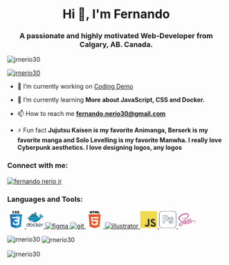 <h1 align="center">Hi 👋, I'm Fernando</h1>
<h3 align="center">A passionate and highly motivated Web-Developer from Calgary, AB. Canada.</h3>

<p align="left"> <img src="https://komarev.com/ghpvc/?username=jrnerio30&label=Profile%20views&color=0e75b6&style=flat" alt="jrnerio30" /> </p>

<p align="left"> <a href="https://github.com/ryo-ma/github-profile-trophy"><img src="https://github-profile-trophy.vercel.app/?username=jrnerio30" alt="jrnerio30" /></a> </p>

- 🔭 I’m currently working on [Coding Demo](https://jrnerio30.github.io/Coding-Demo/)

- 🌱 I’m currently learning **More about JavaScript, CSS and Docker.**

- 📫 How to reach me **fernando.nerio30@gmail.com**

- ⚡ Fun fact **Jujutsu Kaisen is my favorite Animanga, Berserk is my favorite manga and Solo Levelling is my favorite Manwha. I really love Cyberpunk aesthetics. I love designing logos, any logos**

<h3 align="left">Connect with me:</h3>
<p align="left">
<a href="https://www.linkedin.com/in/fernandoneriojr/" target="blank"><img align="center" src="https://raw.githubusercontent.com/rahuldkjain/github-profile-readme-generator/master/src/images/icons/Social/linked-in-alt.svg" alt="fernando nerio jr" height="30" width="40" /></a>
</p>

<h3 align="left">Languages and Tools:</h3>
<p align="left"> <a href="https://www.w3schools.com/css/" target="_blank" rel="noreferrer"> <img src="https://raw.githubusercontent.com/devicons/devicon/master/icons/css3/css3-original-wordmark.svg" alt="css3" width="40" height="40"/> </a> <a href="https://www.docker.com/" target="_blank" rel="noreferrer"> <img src="https://raw.githubusercontent.com/devicons/devicon/master/icons/docker/docker-original-wordmark.svg" alt="docker" width="40" height="40"/> </a> <a href="https://www.figma.com/" target="_blank" rel="noreferrer"> <img src="https://www.vectorlogo.zone/logos/figma/figma-icon.svg" alt="figma" width="40" height="40"/> </a> <a href="https://git-scm.com/" target="_blank" rel="noreferrer"> <img src="https://www.vectorlogo.zone/logos/git-scm/git-scm-icon.svg" alt="git" width="40" height="40"/> </a> <a href="https://www.w3.org/html/" target="_blank" rel="noreferrer"> <img src="https://raw.githubusercontent.com/devicons/devicon/master/icons/html5/html5-original-wordmark.svg" alt="html5" width="40" height="40"/> </a> <a href="https://www.adobe.com/in/products/illustrator.html" target="_blank" rel="noreferrer"> <img src="https://www.vectorlogo.zone/logos/adobe_illustrator/adobe_illustrator-icon.svg" alt="illustrator" width="40" height="40"/> </a> <a href="https://developer.mozilla.org/en-US/docs/Web/JavaScript" target="_blank" rel="noreferrer"> <img src="https://raw.githubusercontent.com/devicons/devicon/master/icons/javascript/javascript-original.svg" alt="javascript" width="40" height="40"/> </a> <a href="https://www.photoshop.com/en" target="_blank" rel="noreferrer"> <img src="https://raw.githubusercontent.com/devicons/devicon/master/icons/photoshop/photoshop-line.svg" alt="photoshop" width="40" height="40"/> </a> <a href="https://sass-lang.com" target="_blank" rel="noreferrer"> <img src="https://raw.githubusercontent.com/devicons/devicon/master/icons/sass/sass-original.svg" alt="sass" width="40" height="40"/> </a> </p>

<p><img align="left" src="https://github-readme-stats.vercel.app/api/top-langs?username=jrnerio30&show_icons=true&locale=en&layout=compact" alt="jrnerio30" /></p>

<p>&nbsp;<img align="center" src="https://github-readme-stats.vercel.app/api?username=jrnerio30&show_icons=true&locale=en" alt="jrnerio30" /></p>

<p><img align="center" src="https://github-readme-streak-stats.herokuapp.com/?user=jrnerio30&" alt="jrnerio30" /></p>
